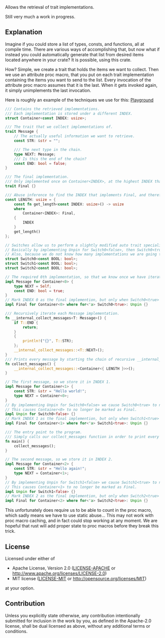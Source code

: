 Allows the retrieval of trait implementations.

Still very much a work in progress.

## Explanation

Imagine if you could store a list of types, consts, and functions, all at compile time.
There are various ways of accomplishing that, but now what if instead you could automatically generate that list from desired items located anywhere in your crate?
It is possible, using this crate.

How? Simple, we create a trait that holds the items we want to collect. Then we use an attribute proc macro, that you put on each trait implementation containing the items you want to send to the list.
Every invocation of the attribute proc macro assumes that it is the last. When it gets invoked again, it simply unimplements the last invocation.

Here is roughly an example of the techniques we use for this: [Playground](https://play.rust-lang.org/?version=stable&mode=debug&edition=2024&gist=575d81e8174d148d03a9ac906be03b60)
```rust
/// Contains the retrieved implementations.
/// Each implementation is stored under a different INDEX.
struct Container<const INDEX: usize>;

/// The trait that we collect implementations of.
trait Message {
    // The actually useful information we want to retrieve.
    const STR: &str = "";

    /// The next type in the chain.
    type NEXT: Message;
    /// Is this the end of the chain?
    const END: bool = false;
}

/// The final implementation.
/// Only implemented once on Container<INDEX>, at the highest INDEX that implements Message.
trait Final {}

/// Abuse inference to find the INDEX that implements Final, and therefore is the highest index.
const LENGTH: usize = {
    const fn get_length<const INDEX: usize>() -> usize
    where
        Container<INDEX>: Final,
    {
        INDEX
    }
    get_length()
};

// Switches allow us to perform a slightly modified auto trait specialisation. (https://github.com/coolcatcoder/rust_techniques/issues/1)
// Basically by implementing Unpin for Switch0<false>, then Switch0<true> is no longer Unpin.
// Also, because we do not know how many implementations we are going to collect, we generate 1000 switches by default.
struct Switch0<const BOOL: bool>;
struct Switch1<const BOOL: bool>;
struct Switch2<const BOOL: bool>;

// The required 0th implementation, so that we know once we have iterated over every implementation.
impl Message for Container<0> {
    type NEXT = Self;
    const END: bool = true;
}
// Mark INDEX 0 as the final implemention, but only when Switch0<true> implements unpin.
impl Final for Container<0> where for<'a> Switch0<true>: Unpin {}

/// Recursively iterate each Message implementation.
fn __internal_collect_messages<T: Message>() {
    if T::END {
        return;
    }
    {
        println!("{}", T::STR);
    };
    __internal_collect_messages::<T::NEXT>();
}
/// Prints every message by starting the chain of recursive __internal_collect_messages calls.
fn collect_messages() {
    __internal_collect_messages::<Container<{ LENGTH }>>();
}

// The first message, so we store it in INDEX 1.
impl Message for Container<1> {
    const STR: &str = "Hello world!";
    type NEXT = Container<0>;
}
// By implementing Unpin for Switch0<false> we cause Switch0<true> to not implement Unpin.
// This causes Container<0> to no longer be marked as Final.
impl Unpin for Switch0<false> {}
// Mark INDEX 1 as the final implemention, but only when Switch1<true> implements unpin.
impl Final for Container<1> where for<'a> Switch1<true>: Unpin {}

/// The entry point to the program.
/// Simply calls our collect_messages function in order to print every collected message.
fn main() {
    collect_messages();
}

// The second message, so we store it in INDEX 2.
impl Message for Container<2> {
    const STR: &str = "Hello again!";
    type NEXT = Container<1>;
}
// By implementing Unpin for Switch1<false> we cause Switch1<true> to not implement Unpin.
// This causes Container<1> to no longer be marked as Final.
impl Unpin for Switch1<false> {}
// Mark INDEX 2 as the final implemention, but only when Switch2<true> implements unpin.
impl Final for Container<2> where for<'a> Switch2<true>: Unpin {}
```
This unfortunately does require us to be able to count in the proc macro, which sadly means we have to use static abuse...
This may not work with proc macro caching, and in fact could stop working at any moment. We are hopeful that rust will add proper state to proc macros before they break this trick.

## License

Licensed under either of

 * Apache License, Version 2.0
   ([LICENSE-APACHE](LICENSE-APACHE) or <http://www.apache.org/licenses/LICENSE-2.0>)
 * MIT license
   ([LICENSE-MIT](LICENSE-MIT) or <http://opensource.org/licenses/MIT>)

at your option.

## Contribution

Unless you explicitly state otherwise, any contribution intentionally submitted
for inclusion in the work by you, as defined in the Apache-2.0 license, shall be
dual licensed as above, without any additional terms or conditions.